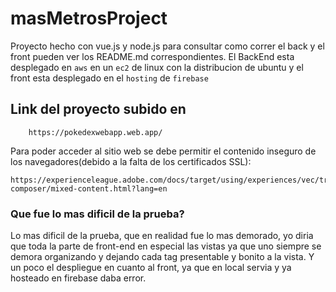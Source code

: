 # masMetrosProject
Proyecto hecho con vue.js y node.js para consultar como correr el back y el front
pueden ver los README.md correspondientes. El BackEnd esta desplegado en `aws` en un `ec2` de linux con la distribucion de ubuntu y el front esta desplegado en el `hosting` de `firebase`

## Link del proyecto subido en
```
    https://pokedexwebapp.web.app/
```

Para poder acceder al sitio web se debe permitir el contenido inseguro de los navegadores(debido a la falta de los certificados SSL):
```
https://experienceleague.adobe.com/docs/target/using/experiences/vec/troubleshoot-composer/mixed-content.html?lang=en
```

### Que fue lo mas dificil de la prueba?
Lo mas dificil de la prueba, que en realidad fue lo mas demorado, yo diria que toda la parte de front-end en especial las vistas ya que uno siempre se demora organizando y dejando cada tag presentable y bonito a la vista. Y un poco el despliegue en cuanto al front, ya que en local servia y ya hosteado en firebase daba error.


